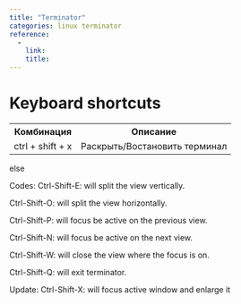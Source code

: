 ```yaml
---
title: "Terminator"
categories: linux terminator
reference: 
  -
    link:
    title:
---
```


# Keyboard shortcuts

<table>
    <tr>
        <th>Комбинация</th>
        <th>Описание</th>
    </tr>
    <tr>
        <td>ctrl + shift + x</td>
        <td>Раскрыть/Востановить терминал</td>
    </tr>
</table>

else

Codes:
Ctrl-Shift-E: will split the view vertically.

Ctrl-Shift-O: will split the view horizontally.

Ctrl-Shift-P: will focus be active on the previous view.

Ctrl-Shift-N: will focus be active on the next view.

Ctrl-Shift-W: will close the view where the focus is on.

Ctrl-Shift-Q: will exit terminator.

Update:
Ctrl-Shift-X: will focus active window and  enlarge it

